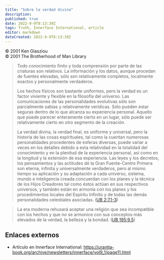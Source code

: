 ```yaml
---
title: "Sobre la verdad divina"
description: 
published: true
date: 2022-9-9T8:13:39Z
tags: Truth, Innerface International, article
editor: markdown
dateCreated: 2022-9-9T8:13:39Z
---
```


<p class="v-card v-sheet theme--light grey lighten-3 px-2">© 2001 Ken Glasziou<br>© 2001 The Brotherhood of Man Library</p>

> Todo conocimiento finito y toda comprensión por parte de las criaturas son relativos. La información y los datos, aunque procedan de fuentes elevadas, sólo son relativamente completos, localmente exactos y personalmente verdaderos.
> 
> Los hechos físicos son bastante uniformes, pero la verdad es un factor viviente y flexible en la filosofía del universo. Las comunicaciones de las personalidades evolutivas sólo son parcialmente sabias y relativamente verídicas. Sólo pueden estar seguras dentro de lo que alcanza su experiencia personal. Aquello que puede parecer enteramente cierto en un lugar, sólo puede ser relativamente cierto en otro segmento de la creación.
> 
> La verdad divina, la verdad final, es uniforme y universal, pero la historia de las cosas espirituales, tal como la cuentan numerosas personalidades procedentes de esferas diversas, puede variar a veces en los detalles debido a esta relatividad en la totalidad del conocimiento y en la plenitud de la experiencia personal, así como en la longitud y la extensión de esa experiencia. Las leyes y los decretos, los pensamientos y las actitudes de la Gran Fuente-Centro Primera son eterna, infinita y universalmente verdaderos, pero al mismo tiempo su aplicación y su adaptación a cada universo, sistema, mundo e inteligencia creada concuerdan con los planes y la técnica de los Hijos Creadores tal como éstos actúan en sus respectivos universos, y también están en armonía con los planes y los procedimientos locales del Espíritu Infinito y de todas las demás personalidades celestiales asociadas. ([UB 2:7.1-3](/en/The_Urantia_Book/2#p7_1))

> La era moderna rehusará aceptar una religión que sea incompatible con los hechos y que no se armonice con sus conceptos más elevados de la verdad, la belleza y la bondad. ([UB 195:9.5](/en/The_Urantia_Book/195#p9_5))

## Enlaces externos

- Artículo en Innerface International: https://urantia-book.org/archive/newsletters/innerface/vol9_1/page11.html


